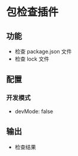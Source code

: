 # 包检查插件

## 功能

- 检查 package.json 文件
- 检查 lock 文件


## 配置

### 开发模式

- devMode: false           


## 输出

- 检查结果